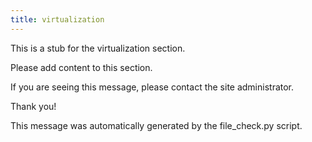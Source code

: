 ```yaml
---
title: virtualization
---
```


This is a stub for the virtualization section.

Please add content to this section.

If you are seeing this message, please contact the site administrator.

Thank you!

This message was automatically generated by the file_check.py script.

